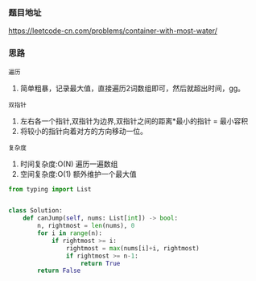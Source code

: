 ### 题目地址
https://leetcode-cn.com/problems/container-with-most-water/
### 思路
`遍历`  
1. 简单粗暴，记录最大值，直接遍历2词数组即可，然后就超出时间，gg。

`双指针`
1. 左右各一个指针,双指针为边界,双指针之间的距离*最小的指针 = 最小容积
2. 将较小的指针向着对方的方向移动一位。 

`复杂度`
1. 时间复杂度:O(N) 遍历一遍数组
2. 空间复杂度:O(1) 额外维护一个最大值  

```python
from typing import List


class Solution:
    def canJump(self, nums: List[int]) -> bool:
        n, rightmost = len(nums), 0
        for i in range(n):
            if rightmost >= i:
                rightmost = max(nums[i]+i, rightmost)
                if rightmost >= n-1:
                    return True
        return False
```
